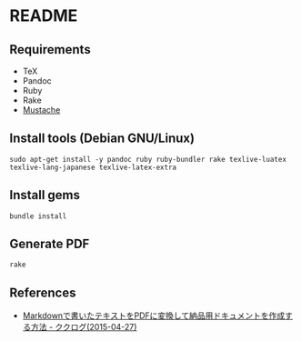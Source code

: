 # README

## Requirements

* TeX
* Pandoc
* Ruby
* Rake
* [Mustache](https://mustache.github.io/)

## Install tools (Debian GNU/Linux)

    sudo apt-get install -y pandoc ruby ruby-bundler rake texlive-luatex texlive-lang-japanese texlive-latex-extra

## Install gems

    bundle install

## Generate PDF

    rake

## References

* [Markdownで書いたテキストをPDFに変換して納品用ドキュメントを作成する方法 - ククログ(2015-04-27)](http://www.clear-code.com/blog/2015/4/27.html)
